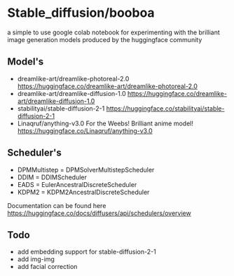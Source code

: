# Stable_diffusion/booboa

a simple to use google colab notebook for experimenting with the brilliant image generation models produced by the huggingface community

## Model's

* dreamlike-art/dreamlike-photoreal-2.0 https://huggingface.co/dreamlike-art/dreamlike-photoreal-2.0 
* dreamlike-art/dreamlike-diffusion-1.0  https://huggingface.co/dreamlike-art/dreamlike-diffusion-1.0
* stabilityai/stable-diffusion-2-1 https://huggingface.co/stabilityai/stable-diffusion-2-1
* Linaqruf/anything-v3.0  For the Weebs! Brilliant anime model!  https://huggingface.co/Linaqruf/anything-v3.0

## Scheduler's

* DPMMultistep = DPMSolverMultistepScheduler
* DDIM = DDIMScheduler
* EADS = EulerAncestralDiscreteScheduler
* KDPM2 = KDPM2AncestralDiscreteScheduler

Documentation can be found here https://huggingface.co/docs/diffusers/api/schedulers/overview


## Todo

* add embedding support for stable-diffusion-2-1
* add img-img
* add facial correction 

